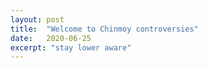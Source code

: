 ```yaml
---
layout: post
title:  "Welcome to Chinmoy controversies"
date:   2020-06-25
excerpt: "stay lower aware"
---
```


